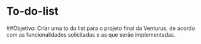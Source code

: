 # To-do-list
##Objetivo:
Criar uma to do list para o projeto final da Venturus, de acordo com as funcionalidades solicitadas e as que serão implementadas.

